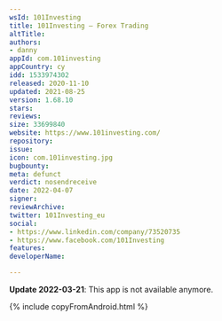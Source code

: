 ```yaml
---
wsId: 101Investing
title: 101Investing – Forex Trading
altTitle: 
authors:
- danny
appId: com.101investing
appCountry: cy
idd: 1533974302
released: 2020-11-10
updated: 2021-08-25
version: 1.68.10
stars: 
reviews: 
size: 33699840
website: https://www.101investing.com/
repository: 
issue: 
icon: com.101investing.jpg
bugbounty: 
meta: defunct
verdict: nosendreceive
date: 2022-04-07
signer: 
reviewArchive: 
twitter: 101Investing_eu
social:
- https://www.linkedin.com/company/73520735
- https://www.facebook.com/101Investing
features: 
developerName: 

---
```


**Update 2022-03-21**: This app is not available anymore.

{% include copyFromAndroid.html %}
